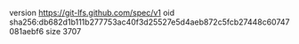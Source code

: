version https://git-lfs.github.com/spec/v1
oid sha256:db682d1b111b277753ac40f3d25527e5d4aeb872c5fcb27448c60747081aebf6
size 3707
